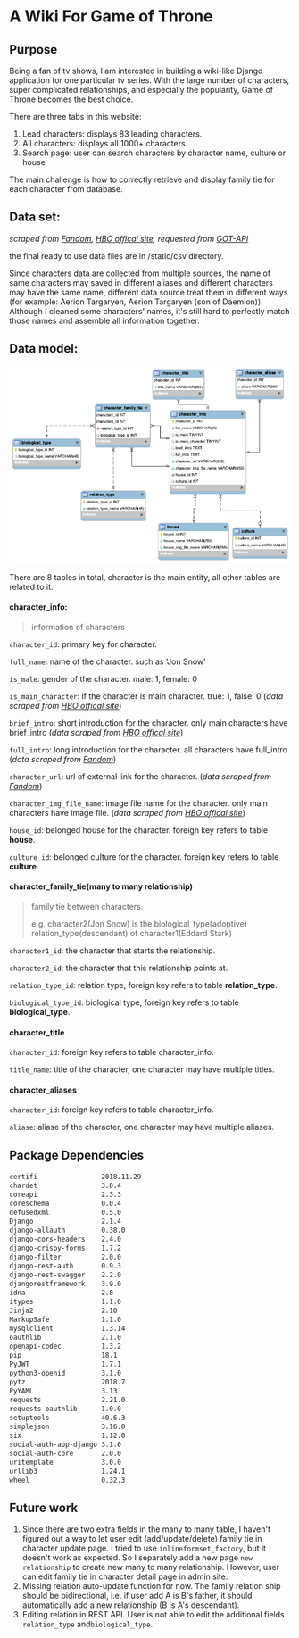 # A Wiki For Game of Throne

## Purpose

Being a fan of tv shows, I am interested in building a wiki-like Django application for one particular tv series. With the large number of characters, super complicated relationships, and especially the popularity, Game of Throne becomes the best choice. 

There are three tabs in this website: 

1. Lead characters: displays 83 leading characters.
2. All characters: displays all 1000+ characters.
3. Search page: user can search characters by character name, culture or house


The main challenge is how to correctly retrieve and display family tie for each character from database. 

## Data set: 

_scraped from [Fandom](https://gameofthrones.fandom.com/wiki/Game_of_Thrones_Wiki),  [HBO offical site](https://www.hbo.com/game-of-thrones/cast-and-crew), requested from [GOT-API](https://api.got.show/doc/)_

the final ready to use data files are in /static/csv directory.

Since characters data are collected from multiple sources, the name of same characters may saved in different aliases and different characters may have the same name, different data source treat them in different ways (for example: Aerion Targaryen, Aerion Targaryen (son of Daemion)). Although I cleaned some characters' names,  it's still hard to perfectly match those names and assemble all information together. 

## Data model:

![img](./static/img/data-model.png)

There are 8 tables in total, character is the main entity, all other tables are related to it.

#### character_info:

> information of characters

`character_id`: primary key for character.

`full_name`: name of the character. such as 'Jon Snow'

`is_male`: gender of the character. male: 1, female: 0 

`is_main_character`: if the character is main character. true: 1, false: 0 (_data scraped from [HBO offical site](https://www.hbo.com/game-of-thrones/cast-and-crew)_)

`brief_intro`: short introduction for the character. only main characters have brief_intro  (_data scraped from [HBO offical site](https://www.hbo.com/game-of-thrones/cast-and-crew)_)

`full_intro`: long introduction for the character. all characters have full_intro (_data scraped from [Fandom](https://gameofthrones.fandom.com/wiki/Game_of_Thrones_Wiki)_)

`character_url`: url of external link for the character.  (_data scraped from [Fandom](https://gameofthrones.fandom.com/wiki/Game_of_Thrones_Wiki)_)

`character_img_file_name`: image file name for the character. only main characters have image file. (_data scraped from [HBO offical site](https://www.hbo.com/game-of-thrones/cast-and-crew)_)

`house_id`: belonged house for the character. foreign key refers to table **house**.

`culture_id`: belonged culture for the character. foreign key refers to table **culture**.

#### character_family_tie(many to many relationship)

> family tie between characters. 
>
> e.g. character2(Jon Snow) is the biological_type(adoptive) relation_type(descendant) of character1(Eddard Stark)

`character1_id`: the character that starts the relationship.

`character2_id`: the character that this relationship points at.

`relation_type_id`: relation type,  foreign key refers to table **relation_type**.

`biological_type_id`: biological type,  foreign key refers to table **biological_type**.

#### character_title

`character_id`: foreign key refers to table character_info.

`title_name`: title of the character, one character may have multiple titles.

#### character_aliases

`character_id`: foreign key refers to table character_info.

`aliase`: aliase of the character, one character may have multiple aliases.

## Package Dependencies

```
certifi                2018.11.29
chardet                3.0.4     
coreapi                2.3.3     
coreschema             0.0.4     
defusedxml             0.5.0     
Django                 2.1.4     
django-allauth         0.38.0    
django-cors-headers    2.4.0     
django-crispy-forms    1.7.2     
django-filter          2.0.0     
django-rest-auth       0.9.3     
django-rest-swagger    2.2.0     
djangorestframework    3.9.0     
idna                   2.8       
itypes                 1.1.0     
Jinja2                 2.10      
MarkupSafe             1.1.0     
mysqlclient            1.3.14    
oauthlib               2.1.0     
openapi-codec          1.3.2     
pip                    18.1      
PyJWT                  1.7.1     
python3-openid         3.1.0     
pytz                   2018.7    
PyYAML                 3.13      
requests               2.21.0    
requests-oauthlib      1.0.0     
setuptools             40.6.3    
simplejson             3.16.0    
six                    1.12.0    
social-auth-app-django 3.1.0     
social-auth-core       2.0.0     
uritemplate            3.0.0     
urllib3                1.24.1    
wheel                  0.32.3 
```



## Future work

1. Since there are two extra fields in the many to many table, I haven't figured out a way to let user edit (add/update/delete) family tie in character update page. I tried to use `inlineformset_factory`, but it doesn't work as expected. So I separately add a new page `new relationship` to create new many to many relationship. However, user can edit family tie in character detail page in admin site.
2. Missing relation auto-update function for now. The family relation ship should be bidirectional, i.e. if user add A is B's father, it should automatically add a new relationship (B is A's descendant). 
3. Editing relation in REST API. User is not able to edit the additional fields `relation_type` and`biological_type`. 

